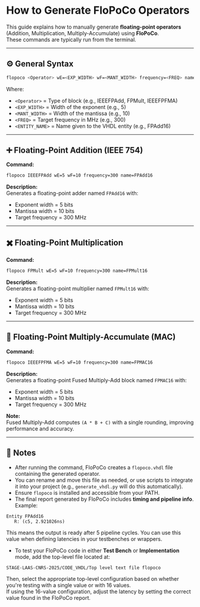 # How to Generate FloPoCo Operators

This guide explains how to manually generate **floating-point operators** (Addition, Multiplication, Multiply-Accumulate) using **FloPoCo**.  
These commands are typically run from the terminal.

---

## ⚙️ General Syntax

```bash
flopoco <Operator> wE=<EXP_WIDTH> wF=<MANT_WIDTH> frequency=<FREQ> name=<ENTITY_NAME>
```

Where:
- `<Operator>`     = Type of block (e.g., IEEEFPAdd, FPMult, IEEEFPFMA)  
- `<EXP_WIDTH>`    = Width of the exponent (e.g., 5)  
- `<MANT_WIDTH>`   = Width of the mantissa (e.g., 10)  
- `<FREQ>`         = Target frequency in MHz (e.g., 300)  
- `<ENTITY_NAME>`  = Name given to the VHDL entity (e.g., FPAdd16)  

---

## ➕ Floating-Point Addition (IEEE 754)

**Command:**
```bash
flopoco IEEEFPAdd wE=5 wF=10 frequency=300 name=FPAdd16
```

**Description:**  
Generates a floating-point adder named `FPAdd16` with:  
- Exponent width = 5 bits  
- Mantissa width = 10 bits  
- Target frequency = 300 MHz  

---

## ✖️ Floating-Point Multiplication

**Command:**
```bash
flopoco FPMult wE=5 wF=10 frequency=300 name=FPMult16
```

**Description:**  
Generates a floating-point multiplier named `FPMult16` with:  
- Exponent width = 5 bits  
- Mantissa width = 10 bits  
- Target frequency = 300 MHz  

---

## 🔁 Floating-Point Multiply-Accumulate (MAC)

**Command:**
```bash
flopoco IEEEFPFMA wE=5 wF=10 frequency=300 name=FPMAC16
```

**Description:**  
Generates a floating-point Fused Multiply-Add block named `FPMAC16` with:  
- Exponent width = 5 bits  
- Mantissa width = 10 bits  
- Target frequency = 300 MHz  

**Note:**  
Fused Multiply-Add computes `(A * B + C)` with a single rounding, improving performance and accuracy.

---

## 📝 Notes

- After running the command, FloPoCo creates a `flopoco.vhdl` file containing the generated operator.  
- You can rename and move this file as needed, or use scripts to integrate it into your project (e.g., `generate_vhdl.py` will do this automatically).  
- Ensure `flopoco` is installed and accessible from your PATH.  
- The final report generated by FloPoCo includes **timing and pipeline info**.  
  Example:
```text
Entity FPAdd16
   R: (c5, 2.921026ns)
```
This means the output is ready after 5 pipeline cycles. You can use this value when defining latencies in your testbenches or wrappers.

- To test your FloPoCo code in either **Test Bench** or **Implementation** mode, add the top-level file located at:  
```
STAGE-LAAS-CNRS-2025/CODE_VHDL/Top level text file flopoco
```
Then, select the appropriate top-level configuration based on whether you're testing with a single value or with 16 values.  
If using the 16-value configuration, adjust the latency by setting the correct value found in the FloPoCo report.
